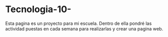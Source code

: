 # Tecnologia-10-
Esta pagina es un proyecto para mi escuela.
Dentro de ella  pondré las actividad puestas en cada semana para realizarlas y crear una pagina web.
